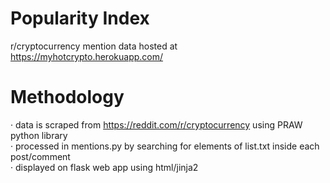 # Popularity Index
r/cryptocurrency mention data hosted at https://myhotcrypto.herokuapp.com/

# Methodology 
· data is scraped from https://reddit.com/r/cryptocurrency using PRAW python library  
· processed in mentions.py by searching for elements of list.txt inside each post/comment  
· displayed on flask web app using html/jinja2  
